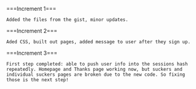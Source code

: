 

===Increment 1===

    Added the files from the gist, minor updates.


===Increment 2=== 

    Aded CSS, built out pages, added message to user after they sign up.

===Increment 3===

    First step completed: able to push user info into the sessions hash repeatedly. Homepage and Thanks page working now, but suckers and individual suckers pages are broken due to the new code. So fixing those is the next step!